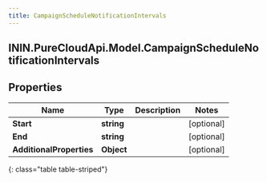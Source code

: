 ```yaml
---
title: CampaignScheduleNotificationIntervals
---
```

## ININ.PureCloudApi.Model.CampaignScheduleNotificationIntervals

## Properties

|Name | Type | Description | Notes|
|------------ | ------------- | ------------- | -------------|
| **Start** | **string** |  | [optional] |
| **End** | **string** |  | [optional] |
| **AdditionalProperties** | **Object** |  | [optional] |
{: class="table table-striped"}


